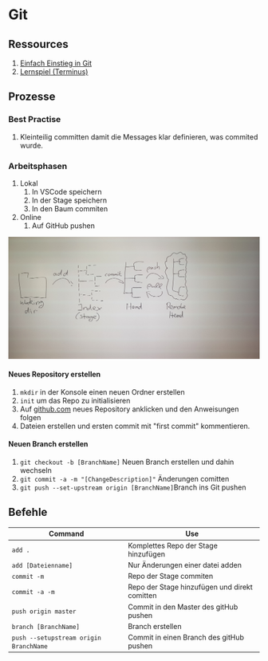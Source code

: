 # Git

## Ressources

1. [Einfach Einstieg in Git](https://rogerdudler.github.io/git-guide/index.de.html)
1. [Lernspiel (Terminus)](http://web.mit.edu/mprat/Public/web/Terminus/Web/main.html)

## Prozesse

### Best Practise

1. Kleinteilig committen damit die Messages klar definieren, was commited wurde.

### Arbeitsphasen

1. Lokal
   1. In VSCode speichern
   1. In der Stage speichern
   1. In den Baum commiten
1. Online
   1. Auf GitHub pushen

![Bild des WorkFlows](/resources/gitWorkflow.jpg)

#### Neues Repository erstellen

1. `mkdir` in der Konsole einen neuen Ordner erstellen
1. `init` um das Repo zu initialisieren
1. Auf [github.com](http:\www.github.com) neues Repository anklicken und den Anweisungen folgen
1. Dateien erstellen und ersten commit mit "first commit" kommentieren.

#### Neuen Branch erstellen

1. `git checkout -b [BranchName]` Neuen Branch erstellen und dahin wechseln
1. `git commit -a -m "[ChangeDescription]"` Änderungen comitten
1. `git push --set-upstream origin [BranchName]`Branch ins Git pushen

## Befehle

| Command                                | Use                                           |
| -------------------------------------- | --------------------------------------------- |
| `add .`                                | Komplettes Repo der Stage hinzufügen          |
| `add [Dateienname]`                    | Nur Änderungen einer datei adden              |
| `commit -m`                            | Repo der Stage commiten                       |
| `commit -a -m`                         | Repo der Stage hinzufügen und direkt comitten |
| `push origin master`                   | Commit in den Master des gitHub pushen        |
| `branch [BranchName]`                  | Branch erstellen                              |
| `push --setupstream origin BranchName` | Commit in einen Branch des gitHub pushen      |
